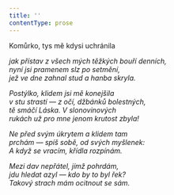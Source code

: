 ```yaml
---
title: ''
contentType: prose
---
```


<section>

Komůrko, tys mě kdysi uchránila

_jak přístav z všech mých těžkých bouří denních,  
nyní jsi pramenem slz po setmění,  
jež ve dne zahnal stud a hanba skryla._

</section>

<section>

_Postýlko, klidem jsi mě konejšila  
v stu strastí — z očí, džbánků bolestných,  
tě smáčí Láska. V slonovinových  
rukách už pro mne jenom krutost zbyla!_

</section>

<section>

_Ne před svým úkrytem a klidem tam  
prchám — spíš sobě, od svých myšlenek:  
A když se vracím, křídla rozpínám._

</section>

<section>

_Mezi dav nepřátel, jímž pohrdám,  
jdu hledat azyl — kdo by to byl řek?  
Takový strach mám ocitnout se sám._

</section>
